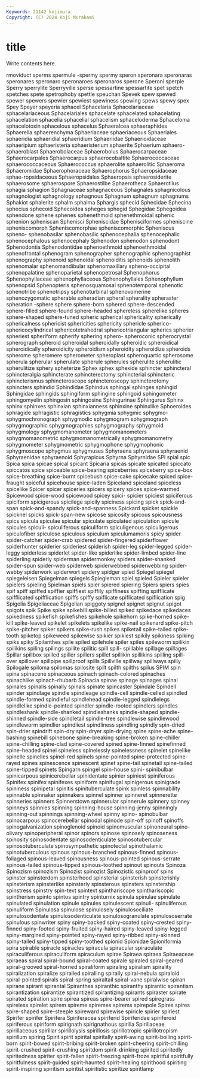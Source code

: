 ```yaml
---
Keywords: 21142 kojimura
Copyright: (C) 2024 Koji Murakami
---
```


# title

Write contents here.



rmoviduct sperms spermule -spermy spermy speron
speronara speronaras speronares speronaro speronaroes speronaros sperone Speroni sperple Sperry
sperrylite Sperryville sperse spessartine spessartite spet spetch spetches spete spetrophoby
spettle speuchan Spevek spew spewed spewer spewers spewier spewiest spewiness
spewing spews spewy spex Spey Speyer speyeria sphacel Sphacelaria Sphacelariaceae
sphacelariaceous Sphacelariales sphacelate sphacelated sphacelating sphacelation sphacelia sphacelial sphacelism sphaceloderma
Sphaceloma sphacelotoxin sphacelous sphacelus Sphaeralcea sphaeraphides Sphaerella sphaerenchyma Sphaeriaceae sphaeriaceous
Sphaeriales sphaeridia sphaeridial sphaeridium Sphaeriidae Sphaerioidaceae sphaeripium sphaeristeria sphaeristerium sphaerite
Sphaerium sphaero- sphaeroblast Sphaerobolaceae Sphaerobolus Sphaerocarpaceae Sphaerocarpales Sphaerocarpus sphaerocobaltite Sphaerococcaceae
sphaerococcaceous Sphaerococcus sphaerolite sphaerolitic Sphaeroma Sphaeromidae Sphaerophoraceae Sphaerophorus Sphaeropsidaceae sphae-ropsidaceous
Sphaeropsidales Sphaeropsis sphaerosiderite sphaerosome sphaerospore Sphaerostilbe Sphaerotheca Sphaerotilus sphagia sphagion
Sphagnaceae sphagnaceous Sphagnales sphagnicolous sphagnologist sphagnology sphagnous Sphagnum sphagnum sphagnums
Sphakiot sphalerite sphalm sphalma Sphargis sphecid Sphecidae Sphecina sphecius sphecoid
Sphecoidea spheges sphegid Sphegidae Sphegoidea sphendone sphene sphenes sphenethmoid sphenethmoidal
sphenic sphenion spheniscan Sphenisci Spheniscidae Sphenisciformes spheniscine spheniscomorph Spheniscomorphae spheniscomorphic
Spheniscus spheno- sphenobasilar sphenobasilic sphenocephalia sphenocephalic sphenocephalous sphenocephaly Sphenodon sphenodon
sphenodont Sphenodontia Sphenodontidae sphenoethmoid sphenoethmoidal sphenofrontal sphenogram sphenographer sphenographic sphenographist
sphenography sphenoid sphenoidal sphenoiditis sphenoids sphenolith sphenomalar sphenomandibular sphenomaxillary spheno-occipital
sphenopalatine sphenoparietal sphenopetrosal Sphenophorus Sphenophyllaceae sphenophyllaceous Sphenophyllales Sphenophyllum sphenopsid Sphenopteris
sphenosquamosal sphenotemporal sphenotic sphenotribe sphenotripsy sphenoturbinal sphenovomerine sphenozygomatic spherable spheradian
spheral spherality spheraster spheration -sphere sphere sphere-born sphered sphere-descended sphere-filled
sphere-found sphere-headed sphereless spherelike spheres sphere-shaped sphere-tuned spheric spherical sphericality
spherically sphericalness sphericist sphericities sphericity sphericle spherico- sphericocylindrical sphericotetrahedral sphericotriangular
spherics spherier spheriest spheriform spherify sphering sphero- spheroconic spherocrystal spherograph
spheroid spheroidal spheroidally spheroidic spheroidical spheroidically spheroidicity spheroidism spheroidity spheroidize
spheroids spherome spheromere spherometer spheroplast spheroquartic spherosome spherula spherular spherulate
spherule spherules spherulite spherulitic spherulitize sphery spheterize Sphex sphex sphexide
sphincter sphincteral sphincteralgia sphincterate sphincterectomy sphincterial sphincteric sphincterismus sphincteroscope sphincteroscopy
sphincterotomy sphincters sphindid Sphindidae Sphindus sphingal sphinges sphingid Sphingidae sphingids
sphingiform sphingine sphingoid sphingometer sphingomyelin sphingosin sphingosine Sphingurinae Sphingurus Sphinx
sphinx sphinxes sphinxian sphinxianness sphinxine sphinxlike Sphoeroides sphragide sphragistic sphragistics
sphygmia sphygmic sphygmo- sphygmochronograph sphygmodic sphygmogram sphygmograph sphygmographic sphygmographies sphygmography
sphygmoid sphygmology sphygmomanometer sphygmomanometers sphygmomanometric sphygmomanometrically sphygmomanometry sphygmometer sphygmometric sphygmophone
sphygmophonic sphygmoscope sphygmus sphygmuses Sphyraena sphyraena sphyraenid Sphyraenidae sphyraenoid Sphyrapicus
Sphyrna Sphyrnidae SPI spial spic Spica spica spicae spical spicant
Spicaria spicas spicate spicated spiccato spiccatos spice spiceable spice-bearing spiceberries
spiceberry spice-box spice-breathing spice-burnt spicebush spice-cake spicecake spiced spice-fraught spiceful
spicehouse spice-laden Spiceland spiceland spiceless spicelike Spicer spicer spiceries spicers
spicery spices spice-warmed Spicewood spice-wood spicewood spicey spici- spicier spiciest
spiciferous spiciform spicigerous spicilege spicily spiciness spicing spick spick-and-span spick-and-spandy
spick-and-spanness Spickard spicket spickle spicknel spicks spick-span-new spicose spicosity spicous
spicousness spics spicula spiculae spicular spiculate spiculated spiculation spicule spicules
spiculi- spiculiferous spiculiform spiculigenous spiculigerous spiculofiber spiculose spiculous spiculum spiculumamoris
spicy spider spider-catcher spider-crab spidered spider-fingered spiderflower spiderhunter spiderier spideriest
spiderish spider-leg spider-legged spider-leggy spiderless spiderlet spider-like spiderlike spider-limbed spider-line
spiderling spiderly spiderman spidermonkey spiders spider-shanked spider-spun spider-web spiderweb spiderwebbed
spiderwebbing spider-webby spiderwork spiderwort spidery spidger spied Spiegel spiegel spiegeleisen
Spiegelman spiegels Spiegleman spiel spieled Spieler spieler spielers spieling Spielman
spiels spier spiered spiering Spiers spiers spies spif spiff spiffed
spiffier spiffiest spiffily spiffiness spiffing spifflicate spifflicated spifflication spiffs spiffy
spiflicate spiflicated spiflication spig Spigelia Spigeliaceae Spigelian spiggoty spignel spignet
spignut spigot spigots spik Spike spike spikebill spike-billed spiked spikedace
spikedaces spikedness spikefish spikefishes spikehole spikehorn spike-horned spike-kill spike-leaved spikelet
spikelets spikelike spike-nail spikenard spike-pitch spike-pitcher spiker spikers spike-rush spikes
spiketail spike-tailed spike-tooth spiketop spikeweed spikewise spikier spikiest spikily spikiness
spiking spiks spiky Spilanthes spile spiled spilehole spiler spiles spileworm
spilikin spilikins spiling spilings spilite spilitic spill spill- spillable spillage
spillages Spillar spillbox spilled spiller spillers spillet spillikin spillikins spilling
spill-over spillover spillpipe spillproof spills Spillville spillway spillways spilly Spilogale
spiloma spilomas spilosite spilt spilth spilths spilus SPIM spin spina
spinacene spinaceous spinach spinach-colored spinaches spinachlike spinach-rhubarb Spinacia spinae spinage
spinages spinal spinales spinalis spinally spinals spinate spincaster Spindale Spindell
spinder spindlage spindle spindleage spindle-cell spindle-celled spindled spindle-formed spindleful spindlehead
spindle-legged spindlelegs spindlelike spindle-pointed spindler spindle-rooted spindlers spindles spindleshank spindle-shanked
spindleshanks spindle-shaped spindle-shinned spindle-side spindletail spindle-tree spindlewise spindlewood spindleworm spindlier
spindliest spindliness spindling spindly spin-dried spin-drier spindrift spin-dry spin-dryer spin-drying
spine spine-ache spine-bashing spinebill spinebone spine-breaking spine-broken spine-chiller spine-chilling spine-clad
spine-covered spined spine-finned spinefinned spine-headed spinel spineless spinelessly spinelessness spinelet
spinelike spinelle spinelles spinel-red spinels spine-pointed spine-protected spine-rayed spines spinescence
spinescent spinet spine-tail spinetail spine-tailed spine-tipped spinets Spingarn spingel spin-house
spini- spinibulbar spinicarpous spinicerebellar spinidentate spinier spiniest spiniferous Spinifex spinifex
spinifexes spiniform spinifugal spinigerous spinigrade spininess spinipetal spinitis spinituberculate spink
spinless spinnability spinnable spinnaker spinnakers spinnel spinner spinneret spinnerette spinneries
spinners Spinnerstown spinnerular spinnerule spinnery spinney spinneys spinnies spinning spinning-house
spinning-jenny spinningly spinning-out spinnings spinning-wheel spinny spino- spinobulbar spinocarpous spinocerebellar
spinodal spinode spin-off spinoff spinoffs spinogalvanization spinoglenoid spinoid spinomuscular spinoneural
spino-olivary spinoperipheral spinor spinors spinose spinosely spinoseness spinosity spinosodentate spinosodenticulate
spinosotubercular spinosotuberculate spinosympathetic spinotectal spinothalamic spinotuberculous spinous spinous-branched spinous-finned spinous-foliaged
spinous-leaved spinousness spinous-pointed spinous-serrate spinous-tailed spinous-tipped spinous-toothed spinout spinouts Spinoza
Spinozism spinozism Spinozist spinozist Spinozistic spinproof spins spinster spinsterdom spinsterhood
spinsterial spinsterish spinsterishly spinsterism spinsterlike spinsterly spinsterous spinsters spinstership spinstress
spinstry spin-text spintext spinthariscope spinthariscopic spintherism spinto spintos spintry spinturnix
spinula spinulae spinulate spinulated spinulation spinule spinules spinulescent spinuli- spinuliferous
spinuliform Spinulosa spinulose spinulosely spinulosociliate spinulosodentate spinulosodenticulate spinulosogranulate spinulososerrate spinulous
spinwriter spiny spiny-backed spiny-coated spiny-crested spiny-finned spiny-footed spiny-fruited spiny-haired spiny-leaved
spiny-legged spiny-margined spiny-pointed spiny-rayed spiny-ribbed spiny-skinned spiny-tailed spiny-tipped spiny-toothed spionid
Spionidae Spioniformia spira spirable spiracle spiracles spiracula spiracular spiraculate spiraculiferous
spiraculiform spiraculum spirae Spiraea spiraea Spiraeaceae spiraeas spiral spiral-bound spiral-coated
spirale spiraled spiral-geared spiral-grooved spiral-horned spiraliform spiraling spiralism spirality spiralization
spiralize spiralled spiralling spirally spiral-nebula spiraloid spiral-pointed spirals spiral-spring spiraltail
spiral-vane spiralwise spiran spirane spirant spirantal Spiranthes spiranthic spiranthy spirantic
spirantism spirantization spirantize spirantized spirantizing spirants spiraster spirate spirated spiration
spire spirea spireas spire-bearer spired spiregrass spireless spirelet spirem spireme
spiremes spirems spirepole Spires spires spire-shaped spire-steeple spireward spirewise spiricle
spirier spiriest Spirifer spirifer Spirifera Spiriferacea spiriferid Spiriferidae spiriferoid spiriferous
spiriform spirignath spirignathous spirilla Spirillaceae spirillaceous spirillar spirillolysis spirillosis spirillotropic
spirillotropism spirillum spiring Spirit spirit spirital spiritally spirit-awing spirit-boiling spirit-born
spirit-bowed spirit-bribing spirit-broken spirit-cheering spirit-chilling spirit-crushed spirit-crushing spiritdom spirit-drinking spirited
spiritedly spiritedness spiriter spirit-fallen spirit-freezing spirit-froze spiritful spiritfully spiritfulness spirit-guided
spirit-haunted spirit-healing spirithood spiriting spirit-inspiring spiritism spiritist spiritistic spiritize spiritlamp
